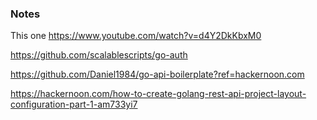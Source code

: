 ### Notes

This one
https://www.youtube.com/watch?v=d4Y2DkKbxM0

https://github.com/scalablescripts/go-auth

https://github.com/Daniel1984/go-api-boilerplate?ref=hackernoon.com

https://hackernoon.com/how-to-create-golang-rest-api-project-layout-configuration-part-1-am733yi7

